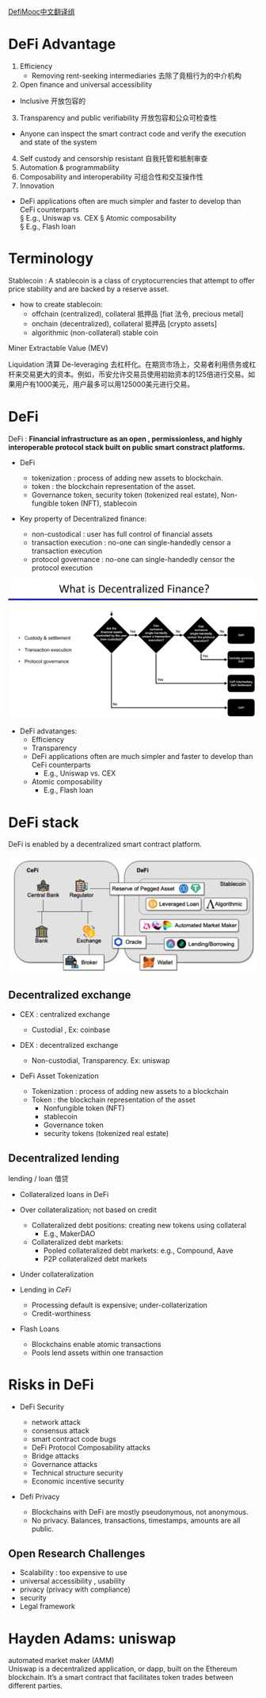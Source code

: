 [DefiMooc中文翻译组](https://space.bilibili.com/1522784883)    

# DeFi Advantage   
1. Efficiency  
   - Removing rent-seeking intermediaries 去除了竟租行为的中介机构   
2.  Open finance and universal accessibility
  - Inclusive 开放包容的  
3. Transparency and public verifiability 开放包容和公众可检查性  
  - Anyone can inspect the smart contract code and verify the execution and state of the system
4. Self custody and censorship resistant 自我托管和抵制审查  
5. Automation & programmability
6. Composability and interoperability 可组合性和交互操作性  
7. Innovation
  - DeFi applications often are much simpler and faster to develop than CeFi counterparts  
§ E.g., Uniswap vs. CEX
§ Atomic composability  
§ E.g., Flash loan


# Terminology
Stablecoin : A stablecoin is a class of cryptocurrencies that attempt to offer price stability and are backed by a reserve asset.  
- how to create stablecoin:
  - offchain (centralized), collateral 抵押品 [fiat 法令, precious metal]
  - onchain (decentralized), collateral 抵押品 [crypto assets]
  - algorithmic (non-collateral) stable coin 


Miner Extractable Value (MEV)


Liquidation 清算
De-leveraging 去杠杆化。在期货市场上，交易者利用债务或杠杆来交易更大的资本。例如，币安允许交易员使用初始资本的125倍进行交易。如果用户有1000美元，用户最多可以用125000美元进行交易。  

# DeFi
DeFi : **Financial infrastructure as an open , permissionless, and highly interoperable protocol stack built on public smart constract platforms.**  
- DeFi
  - tokenization : process of adding new assets to blockchain.  
  - token : the blockchain representation of the asset.  
  - Governance token, security token (tokenized real estate), Non-fungible token (NFT), stablecoin   

- Key property of Decentralized finance:
  - non-custodical : user has full control of financial assets
  - transaction execution : no-one can single-handedly censor a transaction execution
  - protocol governance : no-one can single-handedly censor the protocol execution

![DeFi](/img/DeFi-definition.png)


- DeFi advatanges:
  - Efficiency
  - Transparency
  - DeFi applications often are much simpler and faster to develop than CeFi counterparts
    - E.g., Uniswap vs. CEX
  - Atomic composability
    - E.g., Flash loan 


# DeFi stack
DeFi is enabled by a decentralized smart contract platform.  

![DeFi Environment](/img/DeFi-env.png)



## Decentralized exchange
- CEX : centralized exchange
  - Custodial , Ex: coinbase
- DEX : decentralized exchange
  - Non-custodial, Transparency. Ex: uniswap


- DeFi Asset Tokenization
  - Tokenization : process of adding new assets to a blockchain
  - Token : the blockchain representation of the asset
    - Nonfungible token (NFT)
    - stablecoin
    - Governance token
    -  security tokens (tokenized real estate)


## Decentralized lending
lending / loan 借贷
- Collateralized loans in DeFi

- Over collateralization; not based on credit
  - Collateralized debt positions: creating new tokens using collateral
    - E.g., MakerDAO
  - Collateralized debt markets:
    - Pooled collateralized debt markets: e.g., Compound, Aave
    - P2P collateralized debt markets

- Under collateralization

- Lending in *CeFi*
  - Processing default is expensive; under-collaterization
  - Credit-worthiness

- Flash Loans
  - Blockchains enable atomic transactions
  - Pools lend assets within one transaction

# Risks in DeFi
- DeFi Security
  - network attack
  - consensus attack
  - smart contract code bugs
  - DeFi Protocol Composability attacks
  - Bridge attacks
  - Governance attacks
  - Technical structure security
  - Economic incentive security

- Defi Privacy
  - Blockchains with DeFi are mostly pseudonymous, not anonymous.
  - No privacy. Balances, transactions, timestamps, amounts are all public.


## Open Research Challenges
- Scalability : too expensive to use  
- universal accessibility , usability   
- privacy (privacy with compliance)  
- security  
- Legal framework


# Hayden Adams: uniswap
automated market maker (AMM)    
Uniswap is a decentralized application, or dapp, built on the Ethereum blockchain. It’s a smart contract that facilitates token trades between different parties.   

